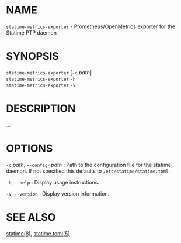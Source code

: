 <!-- ---
title: STATIME-METRICS-EXPORTER(8) statime 0.2.2 | statime
--- -->

# NAME

`statime-metrics-exporter` - Prometheus/OpenMetrics exporter for the Statime PTP daemon

# SYNOPSIS
`statime-metrics-exporter` [`-c` *path*] \
`statime-metrics-exporter` `-h` \
`statime-metrics-exporter` `-V`

# DESCRIPTION

...

# OPTIONS
`-c` *path*, `--config`=*path*
:   Path to the configuration file for the statime daemon. If not specified this
    defaults to `/etc/statime/statime.toml`.

`-h`, `--help`
:   Display usage instructions.

`-V`, `--version`
:   Display version information.

# SEE ALSO

[statime(8)](statime.8.md), [statime.toml(5)](statime.toml.5.md)